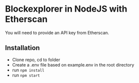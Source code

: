 # Blockexplorer in NodeJS with Etherscan
You will need to provide an API key from Etherscan.

## Installation
* Clone repo, cd to folder
* Create a .env file based on example.env in the root directory
* run ```npm install```
* run ```npm start```

